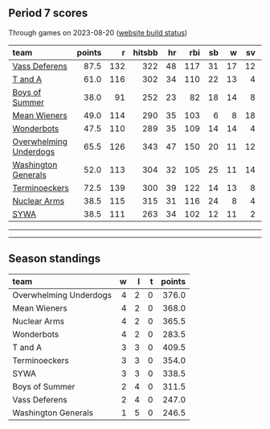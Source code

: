 

## Period 7 scores

Through games on 2023-08-20 ([website build status](https://github.com/brian-bot/pl-site/actions))


|team                   | points|   r| hitsbb| hr| rbi| sb|  w| sv|  so|   era|  whip|
|:----------------------|------:|---:|------:|--:|---:|--:|--:|--:|---:|-----:|-----:|
|[Vass Deferens](./vassdeferens)|   87.5| 132|    322| 48| 117| 31| 17| 12| 166| 3.401| 1.105|
|[T and A](./tanda)     |   61.0| 116|    302| 34| 110| 22| 13|  4| 181| 3.838| 1.310|
|[Boys of Summer](./boysofsummer)|   38.0|  91|    252| 23|  82| 18| 14|  8| 212| 4.762| 1.323|
|[Mean Wieners](./meanwieners)|   49.0| 114|    290| 35| 103|  6|  8| 18| 151| 4.053| 1.199|
|[Wonderbots](./wonderbots)|   47.5| 110|    289| 35| 109| 14| 14|  4| 195| 4.704| 1.312|
|[Overwhelming Underdogs](./overwhelmingunderdogs)|   65.5| 126|    343| 47| 150| 20| 11| 12| 163| 4.420| 1.394|
|[Washington Generals](./washingtongenerals)|   52.0| 113|    304| 32| 105| 25| 11| 14| 133| 4.511| 1.296|
|[Terminoeckers](./terminoeckers)|   72.5| 139|    300| 39| 122| 14| 13|  8| 171| 3.289| 1.156|
|[Nuclear Arms](./nucleararms)|   38.5| 115|    315| 31| 116| 24|  8|  4| 126| 5.027| 1.452|
|[SYWA](./sywa)         |   38.5| 111|    263| 34| 102| 12| 11|  2| 179| 4.169| 1.201|

* * *
* * *

## Season standings


|team                   |  w|  l|  t| points|
|:----------------------|--:|--:|--:|------:|
|Overwhelming Underdogs |  4|  2|  0|  376.0|
|Mean Wieners           |  4|  2|  0|  368.0|
|Nuclear Arms           |  4|  2|  0|  365.5|
|Wonderbots             |  4|  2|  0|  283.5|
|T and A                |  3|  3|  0|  409.5|
|Terminoeckers          |  3|  3|  0|  354.0|
|SYWA                   |  3|  3|  0|  338.5|
|Boys of Summer         |  2|  4|  0|  311.5|
|Vass Deferens          |  2|  4|  0|  247.0|
|Washington Generals    |  1|  5|  0|  246.5|


